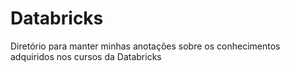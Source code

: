 # Databricks
Diretório para manter minhas anotações sobre os conhecimentos adquiridos nos cursos da Databricks
